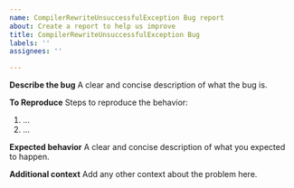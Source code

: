 ```yaml
---
name: CompilerRewriteUnsuccessfulException Bug report
about: Create a report to help us improve
title: CompilerRewriteUnsuccessfulException Bug
labels: ''
assignees: ''

---
```


**Describe the bug**
A clear and concise description of what the bug is.

**To Reproduce**
Steps to reproduce the behavior:
1. ...
2. ...

**Expected behavior**
A clear and concise description of what you expected to happen.

**Additional context**
Add any other context about the problem here.
